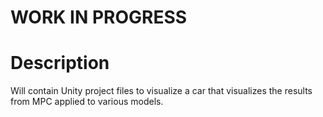 # WORK IN PROGRESS
# Description
Will contain Unity project files to visualize a car that visualizes the results from MPC applied to various models. 
